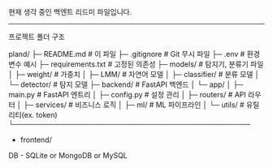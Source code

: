 현재 생각 중인 백엔트 리드미 파일입니다.

---

프로젝트 폴더 구조

pland/
├─ README.md # 이 파일
├─ .gitignore # Git 무시 파일
├─ .env # 환경 변수 예시
├─ requirements.txt # 고정된 의존성
├─ models/ # 탐지기, 분류기 파일
│ ├─ weight/ # 가중치
│ ├─ LMM/ # 자연어 모델
│ ├─ classifier/ # 분류 모델
│ └─ detector/ # 탐지 모델
├─ backend/ # FastAPI 백엔드
│ └─ app/
│ ├─ main.py # FastAPI 엔트리
│ ├─ config.py # 설정 관리
│ ├─ routers/ # API 라우터
│ ├─ services/ # 비즈니스 로직
│ ├─ ml/ # ML 파이프라인
│ └─ utils/ # 유틸리티(ex. token)
└───────────────────────────────────────────────

- frontend/

DB - SQLite or MongoDB or MySQL

